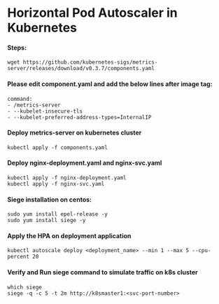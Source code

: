 # Horizontal Pod Autoscaler in Kubernetes
#### Steps:
```
wget https://github.com/kubernetes-sigs/metrics-server/releases/download/v0.3.7/components.yaml
```
#### Please edit component.yaml and add the below lines after image tag:
```
command:
- /metrics-server
- --kubelet-insecure-tls
- --kubelet-preferred-address-types=InternalIP
```
#### Deploy metrics-server on kubernetes cluster
```
kubectl apply -f components.yaml
```

#### Deploy nginx-deployment.yaml and nginx-svc.yaml

```
kubectl apply -f nginx-deployment.yaml
kubectl apply -f nginx-svc.yaml
```

#### Siege installation on centos:
```
sudo yum install epel-release -y
sudo yum install siege -y
```
#### Apply the HPA on deployment application
```
kubectl autoscale deploy <deployment_name> --min 1 --max 5 --cpu-percent 20
```
#### Verify and Run siege command to simulate traffic on k8s cluster
```
which siege
siege -q -c 5 -t 2m http://k8smaster1:<svc-port-number>
```



